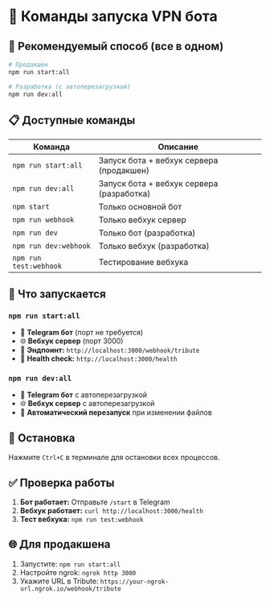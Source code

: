 # 🚀 Команды запуска VPN бота

## 🎯 Рекомендуемый способ (все в одном)

```bash
# Продакшен
npm run start:all

# Разработка (с автоперезагрузкой)
npm run dev:all
```

## 📋 Доступные команды

| Команда | Описание |
|---------|----------|
| `npm run start:all` | Запуск бота + вебхук сервера (продакшен) |
| `npm run dev:all` | Запуск бота + вебхук сервера (разработка) |
| `npm start` | Только основной бот |
| `npm run webhook` | Только вебхук сервер |
| `npm run dev` | Только бот (разработка) |
| `npm run dev:webhook` | Только вебхук (разработка) |
| `npm run test:webhook` | Тестирование вебхука |

## 🔧 Что запускается

### `npm run start:all`
- 🤖 **Telegram бот** (порт не требуется)
- 🌐 **Вебхук сервер** (порт 3000)
- 📡 **Эндпоинт:** `http://localhost:3000/webhook/tribute`
- 💚 **Health check:** `http://localhost:3000/health`

### `npm run dev:all`
- 🤖 **Telegram бот** с автоперезагрузкой
- 🌐 **Вебхук сервер** с автоперезагрузкой
- 🔄 **Автоматический перезапуск** при изменении файлов

## 🛑 Остановка

Нажмите `Ctrl+C` в терминале для остановки всех процессов.

## ✅ Проверка работы

1. **Бот работает:** Отправьте `/start` в Telegram
2. **Вебхук работает:** `curl http://localhost:3000/health`
3. **Тест вебхука:** `npm run test:webhook`

## 🌐 Для продакшена

1. Запустите: `npm run start:all`
2. Настройте ngrok: `ngrok http 3000`
3. Укажите URL в Tribute: `https://your-ngrok-url.ngrok.io/webhook/tribute` 